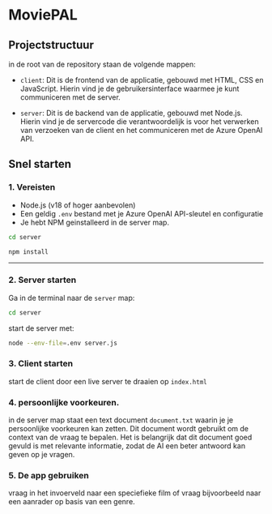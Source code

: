 
# MoviePAL

##  Projectstructuur

in de root van de repository staan de volgende mappen:
- `client`: Dit is de frontend van de applicatie, gebouwd met HTML, CSS en JavaScript. Hierin vind je de gebruikersinterface waarmee je kunt communiceren met de server.


- `server`: Dit is de backend van de applicatie, gebouwd met Node.js. Hierin vind je de servercode die verantwoordelijk is voor het verwerken van verzoeken van de client en het communiceren met de Azure OpenAI API.

##  Snel starten

### 1.  Vereisten

- Node.js (v18 of hoger aanbevolen)
- Een geldig `.env` bestand met je Azure OpenAI API-sleutel en configuratie
- Je hebt NPM geinstalleerd in de server map.

```bash
cd server
```

```bash
npm install
```

---

### 2.  Server starten

Ga in de terminal naar de `server` map:

```bash
cd server
``` 
start de server met:

```bash
node --env-file=.env server.js
```

### 3. Client starten
start de client door een live server te draaien op `index.html`

### 4. persoonlijke voorkeuren.
in de server map staat een text document `document.txt` waarin je je persoonlijke voorkeuren kan zetten. Dit document wordt gebruikt om de context van de vraag te bepalen. Het is belangrijk dat dit document goed gevuld is met relevante informatie, zodat de AI een beter antwoord kan geven op je vragen.

### 5. De app gebruiken
vraag in het invoerveld naar een speciefieke film of vraag bijvoorbeeld naar een aanrader op basis van een genre. 
